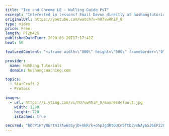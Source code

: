 ```yaml
---
title: "Ice and Chrome LE - Walling Guide PvT"
excerpt: "Interested in lessons? Email Devon directly at hushangtutorials@outlook.com ------------------------------------------------------------------------------------------------------- Want to support HuShang Tutorials directly? Patreon is a website where you can contribute a monthly donation that will help"
originalUrl: https://youtube.com/watch?v=hU7vwRhiP_8
type: video
price: Free
length: PT2M42S
publishedDateTime: 2020-05-29T17:17:41Z
heat: 50

featuredContent: "<iframe width=\"800\" height=\"500\" frameborder=\"0\" src=\"https://www.youtube.com/embed/hU7vwRhiP_8\" allow=\"accelerometer; autoplay; encrypted-media; gyroscope; picture-in-picture\" allowfullscreen></iframe>"

provider:
  name: HuShang Tutorials
  domain: hushangcoaching.com

topics:
  - StarCraft 2
  - Protoss

images:
  - url: https://i.ytimg.com/vi/hU7vwRhiP_8/maxresdefault.jpg
    width: 1280
    height: 720
    isCached: true

secured: "hOcP1Hry0Ertm17Aw6aSyjD+XkR/k+ohpJgdRtQUCn5ftb3vxNAy65J6EPZ2U4zM+oMaa9zkC5mAunmqyAWIREWT4OPEIBbCsvUwphExb4VhVG1/XMNHk7d3Vuzj5VgDuNnbcZM7VNIgvCZ8XwGMePUJvfPuwqcpWhdsLZFKorcvkYMBK8mHPfnzKE4qPZozAkSuGvbKAyQkrgJwLXyZt+i6dN+G9oKdfZn4/GdGMyxOx5JoCahOT276Nw/1kYkiiLcXvk/Eu17+CYM0k/enuqr5SEaB5AZ10kZWSvdZKTRL3yZHPfpTsmspydOTrRcSpdOLeIk1Q2FlUIaCuSadeBsCj9FUJQ6GHazIC8FutDihg8SPi5AlowubctKeIG3HidYy0zBfaaq/CDtvwPLRs5sENLwIK7qMAm2nE3FX0Xk=;cScAXzkD37JcEP/2XEhJVw=="
---
```


